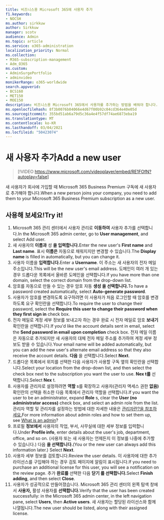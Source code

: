 ```yaml
---
title: 비즈니스용 Microsoft 365에 사용자 추가
f1.keywords:
- NOCSH
ms.author: sirkkuw
author: Sirkkuw
manager: scotv
audience: Admin
ms.topic: article
ms.service: o365-administration
localization_priority: Normal
ms.collection:
- M365-subscription-management
- Adm_O365
ms.custom:
- AdminSurgePortfolio
- adminvideo
monikerRange: o365-worldwide
search.appverid:
- BCS160
- MET150
- MOE150
description: 비즈니스용 Microsoft 365에서 사용자를 추가하는 방법을 배워야 합니다.
ms.openlocfilehash: 8f3b0076b04066e4d67f00b92c04cd364e40e05d
ms.sourcegitcommit: 355bd51ab6a79d5c36a4e4f57df74ae6873eba19
ms.translationtype: MT
ms.contentlocale: ko-KR
ms.lasthandoff: 03/04/2021
ms.locfileid: "50423074"
---
```

# <a name="add-a-new-user"></a><span data-ttu-id="453e2-103">새 사용자 추가</span><span class="sxs-lookup"><span data-stu-id="453e2-103">Add a new user</span></span>

> [!VIDEO https://www.microsoft.com/videoplayer/embed/RE1FOfN?autoplay=false]

<span data-ttu-id="453e2-104">새 사용자가 회사에 가입할 때 Microsoft 365 Business Premium 구독에 새 사용자로 추가해야 합니다.</span><span class="sxs-lookup"><span data-stu-id="453e2-104">When a new person joins your company, you need to add them to your Microsoft 365 Business Premium subscription as a new user.</span></span>

## <a name="try-it"></a><span data-ttu-id="453e2-105">사용해 보세요!</span><span class="sxs-lookup"><span data-stu-id="453e2-105">Try it!</span></span>

1. <span data-ttu-id="453e2-106">Microsoft 365 관리 센터에서 사용자 관리로 **이동하여** 사용자 추가를 선택합니다.</span><span class="sxs-lookup"><span data-stu-id="453e2-106">In the Microsoft 365 admin center, go to **User management**, and select Add user.</span></span>
1. <span data-ttu-id="453e2-107">새 사용자의 **이름과** 성 **을 입력합니다.**</span><span class="sxs-lookup"><span data-stu-id="453e2-107">Enter the new user's **First name** and **Last name**.</span></span> <span data-ttu-id="453e2-108">표시 **이름은** 자동으로 채워지지만 변경할 수 있습니다.</span><span class="sxs-lookup"><span data-stu-id="453e2-108">The **Display name** is filled in automatically, but you can change it.</span></span>
1. <span data-ttu-id="453e2-109">사용자 이름을 **입력합니다.**</span><span class="sxs-lookup"><span data-stu-id="453e2-109">Enter a **Username**.</span></span> <span data-ttu-id="453e2-110">이 주소는 새 사용자의 전자 메일 주소입니다.</span><span class="sxs-lookup"><span data-stu-id="453e2-110">This will be the new user's email address.</span></span> <span data-ttu-id="453e2-111">도메인이 여러 개 있는 경우 드롭다운 목록에서 올바른 도메인을 선택합니다.</span><span class="sxs-lookup"><span data-stu-id="453e2-111">If you have more than one domain, select the correct domain from the drop-down list.</span></span>
1. <span data-ttu-id="453e2-112">암호를 자동으로 만들 수 있는 경우 암호 자동 **생성 을 선택합니다.**</span><span class="sxs-lookup"><span data-stu-id="453e2-112">To have a password created automatically, select **Auto-generate password**.</span></span>
1. <span data-ttu-id="453e2-113">사용자가 암호를 변경하도록 요구하려면 이  사용자가 처음 로그인할 때 암호를 변경하도록 요구 확인란을 선택합니다.</span><span class="sxs-lookup"><span data-stu-id="453e2-113">To require the user to change their password, select the **Require this user to change their password when they first sign in** check box.</span></span>
1. <span data-ttu-id="453e2-114">전자 메일로 계정 세부 정보를 보내고자 하는 경우 완료 시 전자 메일로 암호 **보내기** 확인란을 선택합니다.</span><span class="sxs-lookup"><span data-stu-id="453e2-114">If you'd like the account details sent in email, select the **Send password in email upon completion** check box.</span></span> <span data-ttu-id="453e2-115">전자 메일 이름은 자동으로 추가되지만 새 사용자의 대체 전자 메일 주소를 추가하여 계정 세부 정보도 받을 수 있습니다.</span><span class="sxs-lookup"><span data-stu-id="453e2-115">Your email name will be added automatically, but you can add the new user's alternate email address so that they also receive the account details.</span></span> <span data-ttu-id="453e2-116">**다음** 을 선택합니다.</span><span class="sxs-lookup"><span data-stu-id="453e2-116">Select **Next**.</span></span>
1. <span data-ttu-id="453e2-117">드롭다운 목록에서 위치를 선택한 다음 사용자가 사용할 구독 옆의 확인란을 선택합니다.</span><span class="sxs-lookup"><span data-stu-id="453e2-117">Select your location from the drop-down list, and then select the check box next to the subscription you want the user to use.</span></span> <span data-ttu-id="453e2-118">**Nex t를** 선택합니다.</span><span class="sxs-lookup"><span data-stu-id="453e2-118">Select **Nex** t.</span></span>
1. <span data-ttu-id="453e2-119">사용자를 관리자로 설정하려면 **역할** s를 확장하고 사용자(관리자 액세스 권한 **없음)** 확인란의 선택을 취소한 다음 목록에서 관리자 역할을 선택합니다.</span><span class="sxs-lookup"><span data-stu-id="453e2-119">If you want the user to be an administrator, expand **Role** s, clear the **User (no administrator access)** check box, and select an admin role from the list.</span></span> <span data-ttu-id="453e2-120">관리자 역할 및 관리자를 설정하는 방법에 대한 자세한 내용은 [관리자란?을 참조하세요.](what-is-admin.md)</span><span class="sxs-lookup"><span data-stu-id="453e2-120">For more information about admin roles and how to set them up, see [What is an admin](what-is-admin.md)?</span></span>
1. <span data-ttu-id="453e2-121">프로필 **정보에서** 사용자의 작업, 부서, 사무실에 대한 세부 정보를 입력합니다.</span><span class="sxs-lookup"><span data-stu-id="453e2-121">Under **Profile info**, enter details about the user's job, department, office, and so on.</span></span> <span data-ttu-id="453e2-122">(사용자 또는 새 사용자는 언제든지 이 정보를 나중에 추가할 수 있습니다.) 다음 **을 선택합니다.**</span><span class="sxs-lookup"><span data-stu-id="453e2-122">(You or the new user can always add this information later.) Select **Next**.</span></span>
1. <span data-ttu-id="453e2-123">사용자 세부 정보를 검토합니다.</span><span class="sxs-lookup"><span data-stu-id="453e2-123">Review the user details.</span></span> <span data-ttu-id="453e2-124">이 사용자에 대한 추가 라이선스를 구입해야 하는 경우 검토 페이지에 알림이 표시됩니다.</span><span class="sxs-lookup"><span data-stu-id="453e2-124">If you need to purchase an additional license for this user, you will see a notification on the review page.</span></span> <span data-ttu-id="453e2-125">추가 **완료를** 선택한 다음 **닫기 를 선택합니다.**</span><span class="sxs-lookup"><span data-stu-id="453e2-125">Select **Finish adding**, and then select **Close**.</span></span>
1. <span data-ttu-id="453e2-126">사용자가 성공적으로 만들어졌습니다. Microsoft 365 관리 센터의 왼쪽 탐색 창에서 **사용자,** 활성 사용자를 **선택합니다.**</span><span class="sxs-lookup"><span data-stu-id="453e2-126">Verify that the user has been created successfully: in the Microsoft 365 admin center, in the left navigation pane, select **Users**, then **Active users**.</span></span> <span data-ttu-id="453e2-127">새 사용자는 할당된 라이선스와 함께 나열됩니다.</span><span class="sxs-lookup"><span data-stu-id="453e2-127">The new user should be listed, along with their assigned license.</span></span>